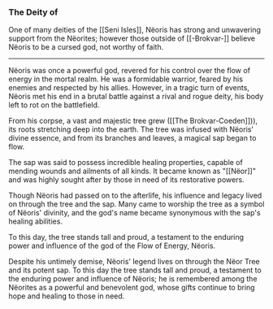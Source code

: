 ### The Deity of

One of many deities of the [[Seni Isles]], Nëoris has strong and unwavering support from the Nëorites; however those outside of [[-Brokvar-]] believe Nëoris to be a cursed god, not worthy of faith.

---

Nëoris was once a powerful god, revered for his control over the flow of energy in the mortal realm. He was a formidable warrior, feared by his enemies and respected by his allies. However, in a tragic turn of events, Nëoris met his end in a brutal battle against a rival and rogue deity, his body left to rot on the battlefield.

From his corpse, a vast and majestic tree grew ([[The Brokvar-Coeden]])), its roots stretching deep into the earth. The tree was infused with Nëoris' divine essence, and from its branches and leaves, a magical sap began to flow.

The sap was said to possess incredible healing properties, capable of mending wounds and ailments of all kinds. It became known as "[[Nëor]]" and was highly sought after by those in need of its restorative powers.

Though Nëoris had passed on to the afterlife, his influence and legacy lived on through the tree and the sap. Many came to worship the tree as a symbol of Nëoris' divinity, and the god's name became synonymous with the sap's healing abilities.

To this day, the tree stands tall and proud, a testament to the enduring power and influence of the god of the Flow of Energy, Nëoris.

Despite his untimely demise, Nëoris' legend lives on through the Nëor Tree and its potent sap. To this day the tree stands tall and proud, a testament to the enduring power and influence of Nëoris; he is remembered among the Nëorites as a powerful and benevolent god, whose gifts continue to bring hope and healing to those in need.